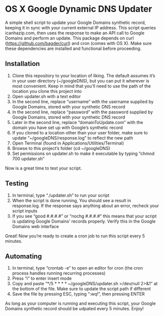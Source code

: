 # OS X Google Dynamic DNS Updater
A simple shell script to update your Google Domains synthetic record, keeping it in sync with your current external IP address. This script queries icanhazip.com, then uses the response to make an API call to Google Domains and perform an update. This package depends on curl (https://github.com/bagder/curl) and cron (comes with OS X). Make sure these dependencies are installed and functional before proceeding.

## Installation

1. Clone this repository to your location of liking. The default assumes it’s in your user directory (~/googleDNS), but you can put it wherever is most convenient. Keep in mind that you’ll need to use the path of the location you clone this project into
2. Open updater.sh with a text editor
3. In the second line, replace “username” with the username supplied by Google Domains, stored with your synthetic DNS record
4. In the second line, replace “password” with the password supplied by Google Domains, stored with your synthetic DNS record
5. Later in the second line, replace “domainToUpdate.com” with the domain you have set up with Google’s synthetic record
6. If you cloned to a location other than your user folder, make sure to update “~/googleDNS/response.log” to reflect the new path
7. Open Terminal (found in Applications/Utilities/Terminal)
8. Browse to this project’s folder (cd ~/googleDNS)
9. Set permissions on updater.sh to make it executable by typing “chmod 700 updater.sh”

Now is a great time to test your script.

## Testing
1. In terminal, type “./updater.sh” to run your script
2. When the script is done running, You should see a result in response.log. If the response says anything about an error, recheck your script inputs
3. If you see “good #.#.#.#” or “nochg #.#.#.#” this means that your script is updating Google Domains’ records properly. Verify this in the Google Domains web interface

Great! Now you’re ready to create a cron job to run this script every 5 minutes.

## Automating
1. In terminal, type “crontab -e” to open an editor for cron (the cron process handles running recurring processes)
2. Press “i” to enter insert mode
3. Copy and paste “*/5 * * * * ~/googleDNS/updater.sh >/dev/null 2>&1” at the bottom of the file. Make sure to update the script path if different
4. Save the file by pressing ESC, typing “:wq!”, then pressing ENTER

As long as your computer is running and executing this script, your Google Domains synthetic record should be udpated every 5 minutes. Enjoy!
